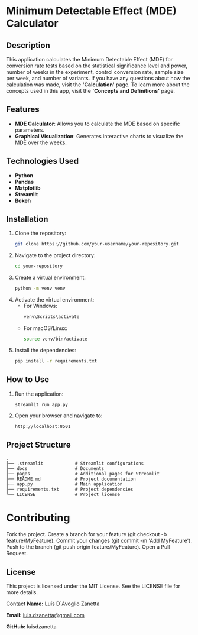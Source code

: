 # Minimum Detectable Effect (MDE) Calculator

## Description

This application calculates the Minimum Detectable Effect (MDE) for conversion rate tests based on the statistical significance level and power, number of weeks in the experiment, control conversion rate, sample size per week, and number of variants. If you have any questions about how the calculation was made, visit the **'Calculation'** page. To learn more about the concepts used in this app, visit the **'Concepts and Definitions'** page.

## Features

- **MDE Calculator**: Allows you to calculate the MDE based on specific parameters.
- **Graphical Visualization**: Generates interactive charts to visualize the MDE over the weeks.

## Technologies Used

- **Python**
- **Pandas**
- **Matplotlib**
- **Streamlit**
- **Bokeh**

## Installation

1. Clone the repository:
    ```bash
    git clone https://github.com/your-username/your-repository.git
    ```
2. Navigate to the project directory:
    ```bash
    cd your-repository
    ```
3. Create a virtual environment:
    ```bash
    python -m venv venv
    ```
4. Activate the virtual environment:
    - For Windows:
        ```bash
        venv\Scripts\activate
        ```
    - For macOS/Linux:
        ```bash
        source venv/bin/activate
        ```
5. Install the dependencies:
    ```bash
    pip install -r requirements.txt
    ```

## How to Use

1. Run the application:
    ```bash
    streamlit run app.py
    ```
2. Open your browser and navigate to:
    ```
    http://localhost:8501
    ```

## Project Structure

```plaintext
.
├── .streamlit            # Streamlit configurations
├── docs                  # Documents
├── pages                 # Additional pages for Streamlit
├── README.md             # Project documentation
├── app.py                # Main application
├── requirements.txt      # Project dependencies
└── LICENSE               # Project license

```

# Contributing
Fork the project.
Create a branch for your feature (git checkout -b feature/MyFeature).
Commit your changes (git commit -m 'Add MyFeature').
Push to the branch (git push origin feature/MyFeature).
Open a Pull Request.

## License
This project is licensed under the MIT License. See the LICENSE file for more details.

Contact
**Name:** Luís D`Avoglio Zanetta

**Email:** luis.dzanetta@gmail.com

**GitHub:** luisdzanetta




